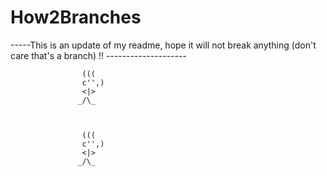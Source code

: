 # How2Branches


-----This is an update of my readme, hope it will not break anything (don't care that's a branch) !! --------------------

                    (((
                    c'',)
                    <|>
                   _/\_
                   
                   
                   
                    (((
                    c'',)
                    <|>
                   _/\_

